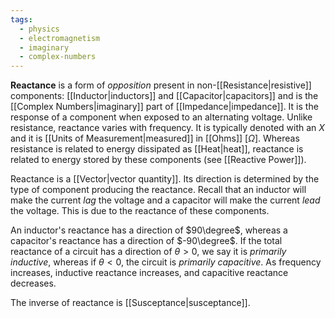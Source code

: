 ```yaml
---
tags:
  - physics
  - electromagnetism
  - imaginary
  - complex-numbers
---
```

**Reactance** is a form of *opposition* present in non-[[Resistance|resistive]] components: [[Inductor|inductors]] and [[Capacitor|capacitors]] and is the [[Complex Numbers|imaginary]] part of [[Impedance|impedance]]. It is the response of a component when exposed to an alternating voltage. Unlike resistance, reactance varies with frequency. It is typically denoted with an $X$ and it is [[Units of Measurement|measured]] in [[Ohms]] $[\Omega]$. Whereas resistance is related to energy dissipated as [[Heat|heat]], reactance is related to energy stored by these components (see [[Reactive Power]]). 

Reactance is a [[Vector|vector quantity]]. Its direction is determined by the type of component producing the reactance. Recall that an inductor will make the current *lag* the voltage and a capacitor will make the current *lead* the voltage. This is due to the reactance of these components. 

An inductor's reactance has a direction of $90\degree$, whereas a capacitor's reactance has a direction of $-90\degree$. If the total reactance of a circuit has a direction of $\theta>0$, we say it is *primarily inductive*, whereas if $\theta<0$, the circuit is *primarily capacitive*. As frequency increases, inductive reactance increases, and capacitive reactance decreases.

The inverse of reactance is [[Susceptance|susceptance]].